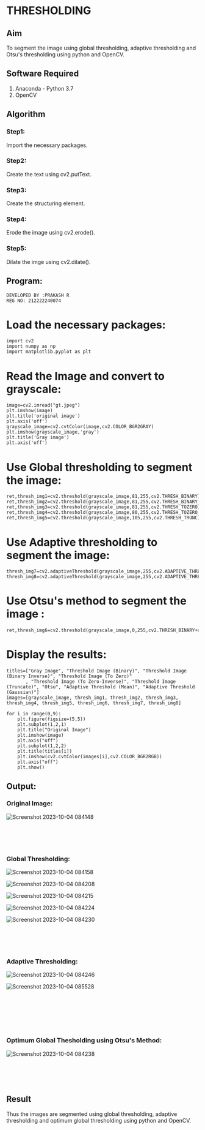 # THRESHOLDING
## Aim
To segment the image using global thresholding, adaptive thresholding and Otsu's thresholding using python and OpenCV.

## Software Required
1. Anaconda - Python 3.7
2. OpenCV

## Algorithm

### Step1:
Import the necessary packages.
<br>

### Step2:
Create the text using cv2.putText.
<br>

### Step3:
Create the structuring element.
<br>

### Step4:
Erode the image using cv2.erode().
<br>

### Step5:
Dilate the imge using cv2.dilate().
<br>

## Program:
```
DEVELOPED BY :PRAKASH R
REG NO: 212222240074
```


# Load the necessary packages:
```
import cv2
import numpy as np
import matplotlib.pyplot as plt
```




# Read the Image and convert to grayscale:
```
image=cv2.imread("gt.jpeg")
plt.imshow(image)
plt.title('original image')
plt.axis('off')
grayscale_image=cv2.cvtColor(image,cv2.COLOR_BGR2GRAY)
plt.imshow(grayscale_image,'gray')
plt.title('Gray image')
plt.axis('off')
```








# Use Global thresholding to segment the image:
```
ret,thresh_img1=cv2.threshold(grayscale_image,81,255,cv2.THRESH_BINARY)
ret,thresh_img2=cv2.threshold(grayscale_image,81,255,cv2.THRESH_BINARY_INV)
ret,thresh_img3=cv2.threshold(grayscale_image,81,255,cv2.THRESH_TOZERO)
ret,thresh_img4=cv2.threshold(grayscale_image,80,255,cv2.THRESH_TOZERO_INV)
ret,thresh_img5=cv2.threshold(grayscale_image,105,255,cv2.THRESH_TRUNC)
```



# Use Adaptive thresholding to segment the image:
```
thresh_img7=cv2.adaptiveThreshold(grayscale_image,255,cv2.ADAPTIVE_THRESH_MEAN_C,cv2.THRESH_BINARY,11,2)
thresh_img8=cv2.adaptiveThreshold(grayscale_image,255,cv2.ADAPTIVE_THRESH_GAUSSIAN_C,cv2.THRESH_BINARY,11,2)
```



# Use Otsu's method to segment the image :
```
ret,thresh_img6=cv2.threshold(grayscale_image,0,255,cv2.THRESH_BINARY+cv2.THRESH_OTSU)
```



# Display the results:
```
titles=["Gray Image", "Threshold Image (Binary)", "Threshold Image (Binary Inverse)", "Threshold Image (To Zero)"
       , "Threshold Image (To Zero-Inverse)", "Threshold Image (Truncate)", "Otsu", "Adaptive Threshold (Mean)", "Adaptive Threshold (Gaussian)"]
images=[grayscale_image, thresh_img1, thresh_img2, thresh_img3, thresh_img4, thresh_img5, thresh_img6, thresh_img7, thresh_img8]

for i in range(0,9):
    plt.figure(figsize=(5,5))
    plt.subplot(1,2,1)
    plt.title("Original Image")
    plt.imshow(image)
    plt.axis("off")
    plt.subplot(1,2,2)
    plt.title(titles[i])
    plt.imshow(cv2.cvtColor(images[i],cv2.COLOR_BGR2RGB))
    plt.axis("off")
    plt.show()
```






## Output:

### Original Image:
![Screenshot 2023-10-04 084148](https://github.com/JeevaGowtham-S/THRESHOLDING/assets/118042624/6968359f-29f3-4d92-ad25-5211f0159b3c)
<br>
<br>
<br>
<br>
<br>

### Global Thresholding:
![Screenshot 2023-10-04 084158](https://github.com/JeevaGowtham-S/THRESHOLDING/assets/118042624/18d22c1b-10cb-4294-a94d-13fce6a636ba)

![Screenshot 2023-10-04 084208](https://github.com/JeevaGowtham-S/THRESHOLDING/assets/118042624/fd7c1036-bcbf-4277-a77e-3af55c628118)

![Screenshot 2023-10-04 084215](https://github.com/JeevaGowtham-S/THRESHOLDING/assets/118042624/76b1ef45-5315-486a-877a-79d980b0ef24)

![Screenshot 2023-10-04 084224](https://github.com/JeevaGowtham-S/THRESHOLDING/assets/118042624/1a80d5dd-7406-4931-81a6-bbb173b60afa)

![Screenshot 2023-10-04 084230](https://github.com/JeevaGowtham-S/THRESHOLDING/assets/118042624/03681bb0-fa1a-4458-859f-bcc8c7de7d3d)
<br>
<br>
<br>
<br>
<br>

### Adaptive Thresholding:
![Screenshot 2023-10-04 084246](https://github.com/JeevaGowtham-S/THRESHOLDING/assets/118042624/86e629b0-10db-4ea8-b4e2-22b775d0c523)

![Screenshot 2023-10-04 085528](https://github.com/JeevaGowtham-S/THRESHOLDING/assets/118042624/13b4a19b-9fec-4acc-bb9f-76e9b5d54092)

<br>
<br>
<br>
<br>
<br>

### Optimum Global Thesholding using Otsu's Method:
![Screenshot 2023-10-04 084238](https://github.com/JeevaGowtham-S/THRESHOLDING/assets/118042624/01d76ac8-7f41-42e7-9311-dad4e1374c8e)
<br>
<br>
<br>
<br>
<br>


## Result
Thus the images are segmented using global thresholding, adaptive thresholding and optimum global thresholding using python and OpenCV.
